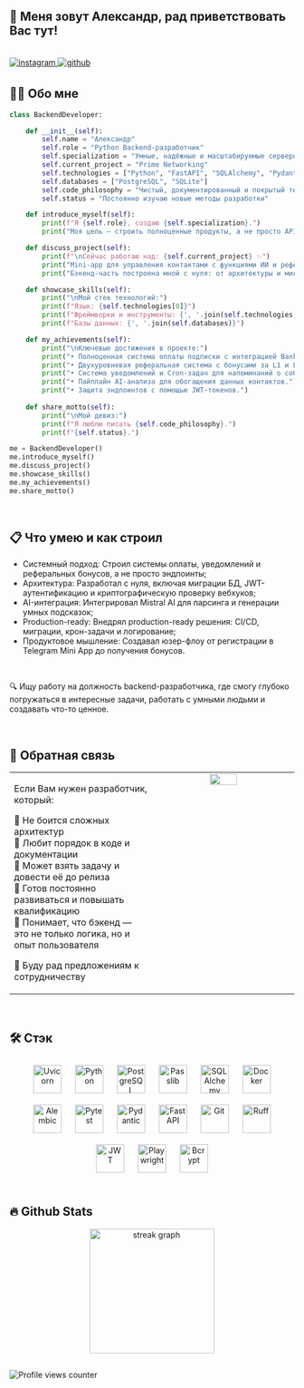 ## 👋 Меня зовут Александр, рад приветствовать Вас тут! 

<br/>

<a href="https://instagram.com/myname_myway" target="_blank">
<img src=https://img.shields.io/badge/instagram-%23000000.svg?&style=for-the-badge&logo=instagram&logoColor=white alt=instagram style="margin-bottom: 5px;" />
</a>
<a href="https://github.com/mynamemyway" target="_blank">
<img src=https://img.shields.io/badge/github-%2324292e.svg?&style=for-the-badge&logo=github&logoColor=white alt=github style="margin-bottom: 5px;" />
</a>  

## 👨‍💻 Обо мне

```python
class BackendDeveloper:

    def __init__(self):
        self.name = "Александр"
        self.role = "Python Backend-разработчик"
        self.specialization = "Умные, надёжные и масштабируемые серверные системы"
        self.current_project = "Prime Networking"
        self.technologies = ["Python", "FastAPI", "SQLAlchemy", "Pydantic", "Alembic", "Uvicorn"]
        self.databases = ["PostgreSQL", "SQLite"]
        self.code_philosophy = "Чистый, документированный и покрытый тестами код"
        self.status = "Постоянно изучаю новые методы разработки"

    def introduce_myself(self):
        print(f"Я {self.role}, создаю {self.specialization}.")
        print("Моя цель — строить полноценные продукты, а не просто API.")

    def discuss_project(self):
        print(f"\nСейчас работаю над: {self.current_project} ✨")
        print("Mini-app для управления контактами с функциями ИИ и реферальной системой.")
        print("Бэкенд-часть построена мной с нуля: от архитектуры и миграций до интеграции с ИИ и банковскими API.")

    def showcase_skills(self):
        print("\nМой стек технологий:")
        print(f"Язык: {self.technologies[0]}")
        print(f"Фреймворки и инструменты: {', '.join(self.technologies[1:])}")
        print(f"Базы данных: {', '.join(self.databases)}")

    def my_achievements(self):
        print("\nКлючевые достижения в проекте:")
        print("• Полноценная система оплаты подписки с интеграцией Bank Tochka API.")
        print("• Двухуровневая реферальная система с бонусами за L1 и L2.")
        print("• Система уведомлений и Cron-задач для напоминаний о событиях.")
        print("• Пайплайн AI-анализа для обогащения данных контактов.")
        print("• Защита эндпоинтов с помощью JWT-токенов.")
        
    def share_motto(self):
        print("\nМой девиз:")
        print(f"Я люблю писать {self.code_philosophy}.")
        print(f"{self.status}.")

me = BackendDeveloper()
me.introduce_myself()
me.discuss_project()
me.showcase_skills()
me.my_achievements()
me.share_motto()
```

<br/>

## 📋 Что умею и как строил
- Системный подход: Строил системы оплаты, уведомлений и реферальных бонусов, а не просто эндпоинты;
- Архитектура: Разработал с нуля, включая миграции БД, JWT-аутентификацию и криптографическую проверку вебхуков;
- AI-интеграция: Интегрировал Mistral AI для парсинга и генерации умных подсказок;
- Production-ready: Внедрял production-ready решения: CI/CD, миграции, крон-задачи и логирование;
- Продуктовое мышление: Создавал юзер-флоу от регистрации в Telegram Mini App до получения бонусов.

<br/>

🔍 Ищу работу на должность backend-разработчика, где смогу глубоко погружаться в интересные задачи, работать с умными людьми и создавать что-то ценное.

<br/>  

## 📲 Обратная связь  
<table><tr><td valign="top" width="50%">

Если Вам нужен разработчик, который:  

🔹 Не боится сложных архитектур  
🔹 Любит порядок в коде и документации  
🔹 Может взять задачу и довести её до релиза  
🔹 Готов постоянно развиваться и повышать квалификацию  
🔹 Понимает, что бэкенд — это не только логика, но и опыт пользователя  

🚀 Буду рад предложениям к сотрудничеству

</td><td valign="top" width="50%">

<div align="center">
<img src="https://i.ibb.co/GvQYhYj3/5fecb383-7c5d-4893-bd26-7aa44fa12f30.jpg" align="center" style="width: 45%" />
</div>

</td></tr></table>

<br/>

## 🛠 Стэк  
<div align="center">
<a href="https://www.uvicorn.org/" target="_blank"><img style="margin: 10px;" src="https://img.shields.io/badge/Uvicorn-FF4088?style=for-the-badge&logo=uvicorn&logoColor=white" alt="Uvicorn" height="50" /></a>
<a href="https://www.python.org/" target="_blank"><img style="margin: 10px;" src="https://img.shields.io/badge/Python-3776AB?style=for-the-badge&logo=python&logoColor=white" alt="Python" height="50" /></a>
<a href="https://www.postgresql.org/" target="_blank"><img style="margin: 10px;" src="https://img.shields.io/badge/PostgreSQL-31619E?style=for-the-badge&logo=postgresql&logoColor=white" alt="PostgreSQL" height="50" /></a>
<a href="https://pypi.org/project/passlib/" target="_blank"><img style="margin: 10px;" src="https://img.shields.io/badge/Passlib-3776AB?style=for-the-badge&logo=pypi&logoColor=white" alt="Passlib" height="50" /></a>
<a href="https://www.sqlalchemy.org/" target="_blank"><img style="margin: 10px;" src="https://img.shields.io/badge/SQLAlchemy-DD322A?style=for-the-badge&logo=sqlalchemy&logoColor=white" alt="SQLAlchemy" height="50" /></a>
<a href="https://www.docker.com/" target="_blank"><img style="margin: 10px;" src="https://img.shields.io/badge/Docker-2496ED?style=for-the-badge&logo=docker&logoColor=white" alt="Docker" height="50" /></a>
<a href="https://alembic.sqlalchemy.org/en/latest/" target="_blank"><img style="margin: 10px;" src="https://img.shields.io/badge/Alembic-14A0F1?style=for-the-badge&logo=alembic&logoColor=white" alt="Alembic" height="50" /></a>
<a href="https://pytest.org/" target="_blank"><img style="margin: 10px;" src="https://img.shields.io/badge/Pytest-0A9EDC?style=for-the-badge&logo=pytest&logoColor=white" alt="Pytest" height="50" /></a>
<a href="https://pydantic-docs.helpmanual.io/" target="_blank"><img style="margin: 10px;" src="https://img.shields.io/badge/Pydantic-E92063?style=for-the-badge&logo=pydantic&logoColor=white" alt="Pydantic" height="50" /></a>
<a href="https://fastapi.tiangolo.com/" target="_blank"><img style="margin: 10px;" src="https://img.shields.io/badge/FastAPI-009688?style=for-the-badge&logo=fastapi&logoColor=white" alt="FastAPI" height="50" /></a>
<a href="https://github.com/" target="_blank"><img style="margin: 10px;" src="https://img.shields.io/badge/GitHub-100000?style=for-the-badge&logo=github&logoColor=white" alt="Git" height="50" /></a>
<a href="https://ruff.rs/" target="_blank"><img style="margin: 10px;" src="https://img.shields.io/badge/Ruff-000000?style=for-the-badge&logo=ruff&logoColor=white" alt="Ruff" height="50" /></a>
<a href="https://jwt.io/" target="_blank"><img style="margin: 10px;" src="https://img.shields.io/badge/JWT-000000?style=for-the-badge&logo=json-web-tokens&logoColor=white" alt="JWT" height="50" /></a>
<a href="https://playwright.dev/" target="_blank"><img style="margin: 10px;" src="https://img.shields.io/badge/Playwright-000000?style=for-the-badge&logo=playwright&logoColor=white" alt="Playwright" height="50" /></a>
<a href="https://pypi.org/project/bcrypt/" target="_blank"><img style="margin: 10px;" src="https://img.shields.io/badge/Bcrypt-46B48D?style=for-the-badge&logo=pypi&logoColor=white" alt="Bcrypt" height="50" /></a>
</div>

<br/>  

## 🔥 Github Stats  

<div align="center">
  <img src="https://streak-stats.demolab.com?user=mynamemyway&locale=en&mode=daily&theme=dark&hide_border=false&border_radius=5&order=3" height="220" alt="streak graph"  />
</div>

##

![Profile views counter](https://komarev.com/ghpvc/?username=mynamemyway&&style=flat-square)
